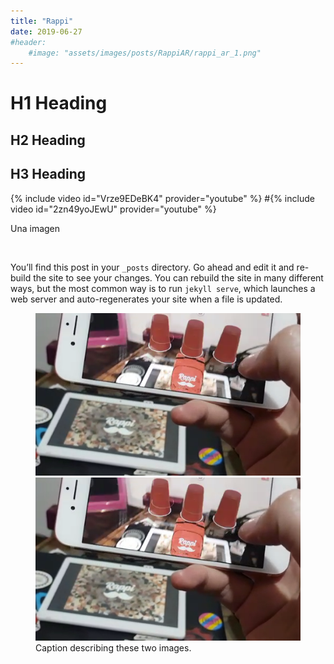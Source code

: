 ```yaml
---
title: "Rappi"
date: 2019-06-27
#header:
    #image: "assets/images/posts/RappiAR/rappi_ar_1.png"
---
```


# H1 Heading

## H2 Heading

## H3 Heading

{% include video id="Vrze9EDeBK4" provider="youtube" %}
#{% include video id="2zn49yoJEwU" provider="youtube" %}

Una imagen 

<img src="{{ site.url }}{{ site.baseurl }}/assets/images/posts/RappiAR/rappi_ar_1.png" alt="">

You’ll find this post in your `_posts` directory. Go ahead and edit it and re-build the site to see your changes. You can rebuild the site in many different ways, but the most common way is to run `jekyll serve`, which launches a web server and auto-regenerates your site when a file is updated.

<figure class="half">
    <a href="/assets/images/posts/RappiAR/rappi_ar_1.png"><img src="/assets/images/posts/RappiAR/rappi_ar_1.png"></a>
    <a href="/assets/images/posts/RappiAR/rappi_ar_1.png"><img src="/assets/images/posts/RappiAR/rappi_ar_1.png"></a>
    <figcaption>Caption describing these two images.</figcaption>
</figure>

